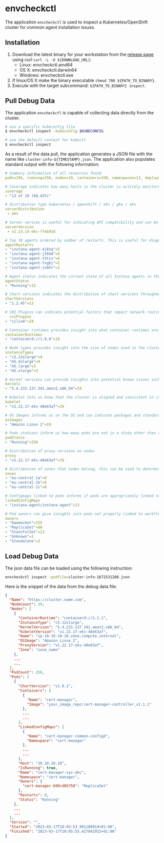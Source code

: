 # envcheckctl

The application `envcheckctl` is used to inspect a Kubernetes/OpenShift cluster for common agent
installation issues.

## Installation

1. Download the latest binary for your workstation from the [release page](https://github.com/instana/envcheck/releases/latest) using curl `curl -L -O ${DOWNLOAD_URL}`:
    - Linux: envcheckctl.amd64
    - OS X: envcheckctl.darwin64
    - Windows: envcheckctl.exe
2. If linux/OS X make the binary executable `chmod 700 ${PATH_TO_BINARY}`.
3. Execute with the target subcommand: `${PATH_TO_BINARY} inspect`.

## Pull Debug Data

The application `envcheckctl` is capable of collecting data directly from the cluster.

```bash
# use a specific kubeconfig file
$ envcheckctl inspect -kubeconfig $KUBECONFIG

# use the default context for kubectl
$ envcheckctl inspect
```
As a result of the data pull, the application generates a JSON file with the name like `cluster-info-${TIMESTAMP}.json`.
The application also populates standard output with the following information:

```yaml
# Summary information of all resources found
pods=256, running=256, nodes=19, containers=338, namespaces=13, deployments=56, replicaSets=56, daemonsets=9, statefulsets=7, duration=1.435853996s

# Coverage indicates how many hosts in the cluster is actively monitored by Instana. Generally we expect this to be 100% however it is common to have less than 100% with OpenShift and self-managed Kubernetes clusters whereby the control-plane is not monitored due to taints. Less than 100% coverage in the absence of a taint can be an indicator for broken traces and missing infrastructure metrics.
coverage
- "13 of 19 (68.42%)"

# distribution type kubernetes / openshift / eks / gke / aks
serverDistribution
 - eks

# Server version is useful for indicating API compatibility and can be used to quickly identify any release related compatibility issues such as deprecations.
serverVersion
 - v1.23.14-eks-ffeb93d

# Top 10 agents ordered by number of restarts. This is useful for diagnosing whether any agents in the cluster are experiencing frequent restarts.
agentRestarts
- "instana-agent-4j8zq"=5
- "instana-agent-jt84d"=5
- "instana-agent-t5tcs"=4
- "instana-agent-fvgbj"=2
- "instana-agent-jvbhr"=1

# Agent status indicates the current state of all Instana agents in the cluster. If any agents are not Running then it indicative of potentially anomalous infrastructure metric and trace behaviour.
agentStatus
- "Running"=13

# Chart versions indicates the distribution of chart versions throughout the cluster. A discrepancy in this can be indicative of an incomplete rollout and explain inconsistencies in collection across hosts.
chartVersions
- "1.2.45"=13

# CNI Plugins can indicate potential factors that impact network routing and policy. In particular this can effect the routing of trace to local agents and the collection of various metrics by agent.
  cniPlugins
- "cilium"=19

# Container runtimes provides insight into what container runtimes are in use in the cluster and can be used as a point of investigation relating to container metrics.
containerRuntimes
- "containerd://1.6.6"=19

# Node types provides insight into the size of nodes used in the cluster. Particularly small nodes (e.g. 4-8GB) can be an indicator as to why the agent may not be running or has a high restart rate due to OOMKill.
instanceTypes
- "c5.12xlarge"=4
- "m5.4xlarge"=9
- "m5.large"=3
- "m5.xlarge"=3

# Kernel versions can provide insights into potential known issues such as container throttling behaviour.
kernels
- "5.4.231-137.341.amzn2.x86_64"=19

# Kubelet lets us know that the cluster is aligned and consistent in it's release.
kubelet
- "v1.22.17-eks-48e63af"=19

# OS Images informs us on the OS and can indicate packages and standard security configuration.
osImages
- "Amazon Linux 2"=19

# Pods statuses inform us how many pods are not in a state other than running
podStatus
- "Running"=256

# Distribution of proxy versions on nodes
proxy
- "v1.22.17-eks-48e63af"=19

# Distribution of zones that nodes belong, this can be used to determine which zone has an outage 
zones
- "eu-central-1a"=6
- "eu-central-1b"=5
- "eu-central-1c"=8

# Configmaps linked to pods informs if pods are appropriately linked to pods 
linkedConfigMaps
- "instana-agent/instana-agent"=13

# Pod owners can give insights into pods not properly linked to workflows or discrepancy of number of replicas 
owners
- "DaemonSet"=155
- "ReplicaSet"=88
- "StatefulSet"=13
- "Unknown"=1
- "Standalone"=2

```

## Load Debug Data
The json data file can be loaded using the following instruction:

```bash
envcheckctl inspect -podfile=cluster-info-1672531200.json
```
Here is the snippet of the data from the debug data file:

```json
{
  "Name": "https://cluster.name.com",
  "NodeCount": 19,
  "Nodes": [
    {
      "ContainerRuntime": "containerd://1.1.1",
      "InstanceType": "c5.12xlarge",
      "KernelVersion": "5.4.231-137.341.amzn2.x86_64",
      "KubeletVersion": "v1.22.17-eks-48e63af",
      "Name": "ip-10-10-10-10.zone.compute.internal",
      "OSImage": "Amazon Linux 2",
      "ProxyVersion": "v1.22.17-eks-48e63af",
      "Zone": "zone_name"
    },
    ...
    ...
  ],
  "PodCount": 256,
  "Pods": [
    {
      "ChartVersion": "v1.9.1",
      "Containers": [
        {
          "Name": "cert-manager",
          "Image": "your_image_repo:cert-manager-controller_v1.1.1"
        },
        ...
        ...
      ],
      "LinkedConfigMaps": [
        {
          "Name": "cert-manager-common-configd",
          "Namespace": "cert-manager"
        },
        ...
        ...
      ],
      "Host": "10.10.10.10",
      "IsRunning": true,
      "Name": "cert-manager-xyz-abc",
      "Namespace": "cert-manager",
      "Owners": {
        "cert-manager-699cd85758": "ReplicaSet"
      },
      "Restarts": 0,
      "Status": "Running"
    },
    ...
    ...
  ],
  "Version": "",
  "Started": "2023-03-17T10:05:53.991188919+01:00",
  "Finished": "2023-03-17T10:05:55.427042915+01:00"
}
```

